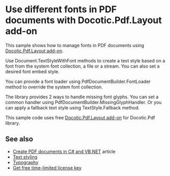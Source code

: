 # Use different fonts in PDF documents with Docotic.Pdf.Layout add-on
This sample shows how to manage fonts in PDF documents using [Docotic.Pdf.Layout add-on](https://www.nuget.org/packages/BitMiracle.Docotic.Pdf.Layout/).

Use Document.TextStyleWithFont methods to create a text style based on a font from the system font collection,
a file or a stream. You can also set a desired font embed style.

You can provide a font loader using PdfDocumentBuilder.FontLoader method to override the system font collection.

The library provides 2 ways to handle missing font glyphs. You can set a common handler using PdfDocumentBuilder.MissingGlyphHandler.
Or you can apply a fallback text style using TextStyle.Fallback method.

This sample code uses free [Docotic.Pdf.Layout add-on](https://www.nuget.org/packages/BitMiracle.Docotic.Pdf.Layout/) for Docotic.Pdf library.

## See also
* [Create PDF documents in C# and VB.NET](https://bitmiracle.com/pdf-library/create-pdf.aspx) article
* [Text styling](/Samples/Layout/TextStyling)
* [Typography](/Samples/Layout/Typography)
* [Get free time-limited license key](https://bitmiracle.com/pdf-library/download-pdf-library.aspx)